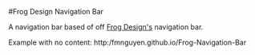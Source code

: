 #Frog Design Navigation Bar

A navigation bar based of off [Frog Design's](http://www.frogdesign.com) navigation bar.

Example with no content: 
  http:/fmnguyen.github.io/Frog-Navigation-Bar
